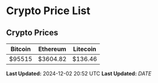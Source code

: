 # Crypto Price List

## Crypto Prices
| Bitcoin | Ethereum | Litecoin |
| ------- | -------- | -------- |
| $95515 | $3604.82 | $136.46 |
**Last Updated:** 2024-12-02 20:52 UTC
**Last Updated:** $DATE$
